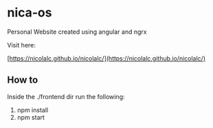 # nica-os

Personal Website created using angular and ngrx

Visit here:

[https://nicolalc.github.io/nicolalc/](https://nicolalc.github.io/nicolalc/)

## How to

Inside the ./frontend dir run the following:

1. npm install
2. npm start
